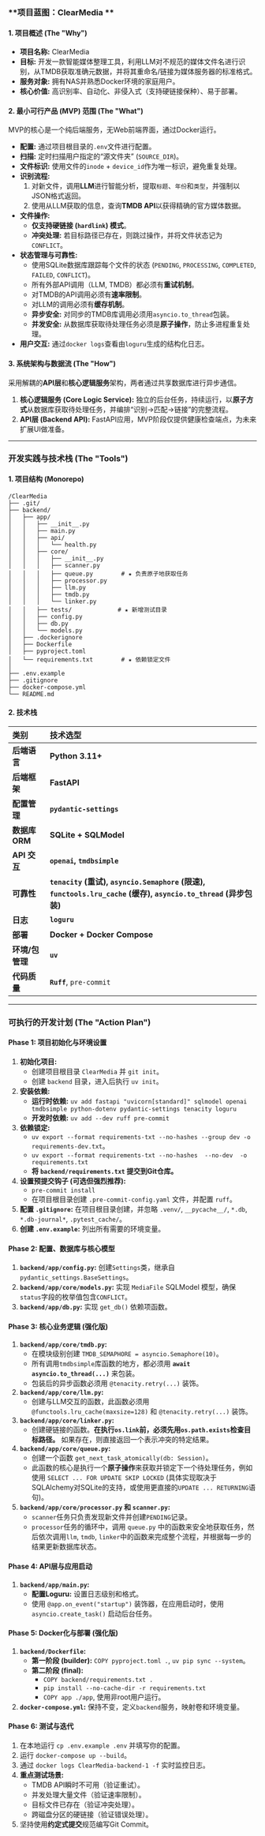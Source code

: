 ### **项目蓝图：ClearMedia **

#### **1. 项目概述 (The "Why")**

*   **项目名称:** ClearMedia
*   **目标:** 开发一款智能媒体整理工具，利用LLM对不规范的媒体文件名进行识别，从TMDB获取准确元数据，并将其重命名/链接为媒体服务器的标准格式。
*   **服务对象:** 拥有NAS并熟悉Docker环境的家庭用户。
*   **核心价值:** 高识别率、自动化、非侵入式（支持硬链接保种）、易于部署。

#### **2. 最小可行产品 (MVP) 范围 (The "What")**

MVP的核心是一个纯后端服务，无Web前端界面，通过Docker运行。

*   **配置:** 通过项目根目录的`.env`文件进行配置。
*   **扫描:** 定时扫描用户指定的“源文件夹” (`SOURCE_DIR`)。
*   **文件标识:** 使用文件的`inode` + `device_id`作为唯一标识，避免重复处理。
*   **识别流程:**
    1.  对新文件，调用**LLM**进行智能分析，提取`标题`、`年份`和`类型`，并强制以JSON格式返回。
    2.  使用从LLM获取的信息，查询**TMDB API**以获得精确的官方媒体数据。
*   **文件操作:**
    *   **仅支持硬链接 (`hardlink`) 模式**。
    *   **冲突处理:** 若目标路径已存在，则跳过操作，并将文件状态记为`CONFLICT`。
*   **状态管理与可靠性:**
    *   使用SQLite数据库跟踪每个文件的状态 (`PENDING`, `PROCESSING`, `COMPLETED`, `FAILED`, `CONFLICT`)。
    *   所有外部API调用（LLM, TMDB）都必须有**重试机制**。
    *   对TMDB的API调用必须有**速率限制**。
    *   对LLM的调用必须有**缓存机制**。
    *   **异步安全:** 对同步的TMDB库调用必须用`asyncio.to_thread`包装。
    *   **并发安全:** 从数据库获取待处理任务必须是**原子操作**，防止多进程重复处理。
*   **用户交互:** 通过`docker logs`查看由`loguru`生成的结构化日志。

#### **3. 系统架构与数据流 (The "How")**

采用解耦的**API层**和**核心逻辑服务**架构，两者通过共享数据库进行异步通信。

1.  **核心逻辑服务 (Core Logic Service):** 独立的后台任务，持续运行，以**原子方式**从数据库获取待处理任务，并编排“识别->匹配->链接”的完整流程。
2.  **API层 (Backend API):** FastAPI应用，MVP阶段仅提供健康检查端点，为未来扩展UI做准备。

---

### **开发实践与技术栈 (The "Tools")**

#### **1. 项目结构 (Monorepo)**

```
/ClearMedia
├── .git/
├── backend/
│   ├── app/
│   │   ├── __init__.py
│   │   ├── main.py
│   │   ├── api/
│   │   │   └── health.py
│   │   ├── core/
│   │   │   ├── __init__.py
│   │   │   ├── scanner.py
│   │   │   ├── queue.py        # ★ 负责原子地获取任务
│   │   │   ├── processor.py
│   │   │   ├── llm.py
│   │   │   ├── tmdb.py
│   │   │   └── linker.py
│   │   ├── tests/             # ★ 新增测试目录
│   │   ├── config.py
│   │   ├── db.py
│   │   └── models.py
│   ├── .dockerignore
│   ├── Dockerfile
│   ├── pyproject.toml
│   └── requirements.txt        # ★ 依赖锁定文件
│
├── .env.example
├── .gitignore
├── docker-compose.yml
└── README.md
```

#### **2. 技术栈**

| 类别 | 技术选型 |
| :--- | :--- |
| **后端语言** | **Python 3.11+** |
| **后端框架** | **FastAPI** |
| **配置管理** | **`pydantic-settings`** |
| **数据库 ORM** | **SQLite + SQLModel** |
| **API 交互** | **`openai`, `tmdbsimple`** |
| **可靠性** | **`tenacity` (重试), `asyncio.Semaphore` (限速), `functools.lru_cache` (缓存), `asyncio.to_thread` (异步包装)** |
| **日志** | **`loguru`** |
| **部署** | **Docker + Docker Compose** |
| **环境/包管理** | **`uv`** |
| **代码质量** | **`Ruff`**, `pre-commit` |

---

### **可执行的开发计划 (The "Action Plan")**

#### **Phase 1: 项目初始化与环境设置**

1.  **初始化项目:**
    *   创建项目根目录 `ClearMedia` 并 `git init`。
    *   创建 `backend` 目录，进入后执行 `uv init`。
2.  **安装依赖:**
    *   **运行时依赖:** `uv add fastapi "uvicorn[standard]" sqlmodel openai tmdbsimple python-dotenv pydantic-settings tenacity loguru`
    *   **开发时依赖:** `uv add --dev ruff pre-commit`
3.  **依赖锁定:**
    *   `uv export --format requirements-txt --no-hashes --group dev -o requirements-dev.txt`。
    *   `uv export --format requirements-txt --no-hashes  --no-dev  -o requirements.txt`
    *   **将 `backend/requirements.txt` 提交到Git仓库。**
4.  **设置预提交钩子 (可选但强烈推荐):**
    *   `pre-commit install`
    *   在项目根目录创建 `.pre-commit-config.yaml` 文件，并配置 `ruff`。
5.  **配置 `.gitignore`:** 在项目根目录创建，并忽略 `.venv/`, `__pycache__/`, `*.db`, `*.db-journal*`, `.pytest_cache/`。
6.  **创建 `.env.example`:** 列出所有需要的环境变量。

#### **Phase 2: 配置、数据库与核心模型**

1.  **`backend/app/config.py`:** 创建`Settings`类，继承自`pydantic_settings.BaseSettings`。
2.  **`backend/app/core/models.py`:** 实现 `MediaFile` SQLModel 模型，确保`status`字段的枚举值包含`CONFLICT`。
3.  **`backend/app/db.py`:** 实现 `get_db()` 依赖项函数。

#### **Phase 3: 核心业务逻辑 (强化版)**

1.  **`backend/app/core/tmdb.py`:**
    *   在模块级别创建 `TMDB_SEMAPHORE = asyncio.Semaphore(10)`。
    *   所有调用`tmdbsimple`库函数的地方，都必须用 **`await asyncio.to_thread(...)`** 来包装。
    *   包装后的异步函数必须用 `@tenacity.retry(...)` 装饰。
2.  **`backend/app/core/llm.py`:**
    *   创建与LLM交互的函数，此函数必须用 `@functools.lru_cache(maxsize=128)` 和 `@tenacity.retry(...)` 装饰。
3.  **`backend/app/core/linker.py`:**
    *   创建硬链接的函数。**在执行`os.link`前，必须先用`os.path.exists`检查目标路径。** 如果存在，则直接返回一个表示冲突的特定结果。
4.  **`backend/app/core/queue.py`:**
    *   创建一个函数 `get_next_task_atomically(db: Session)`。
    *   此函数的核心是执行一个**原子操作**来获取并锁定下一个待处理任务，例如使用 `SELECT ... FOR UPDATE SKIP LOCKED` (具体实现取决于SQLAlchemy对SQLite的支持，或使用更直接的`UPDATE ... RETURNING`语句)。
5.  **`backend/app/core/processor.py` 和 `scanner.py`:**
    *   `scanner`任务只负责发现新文件并创建`PENDING`记录。
    *   `processor`任务的循环中，调用 `queue.py` 中的函数来安全地获取任务，然后依次调用`llm`, `tmdb`, `linker`中的函数来完成整个流程，并根据每一步的结果更新数据库状态。

#### **Phase 4: API层与应用启动**

1.  **`backend/app/main.py`:**
    *   **配置Loguru:** 设置日志级别和格式。
    *   使用 `@app.on_event("startup")` 装饰器，在应用启动时，使用 `asyncio.create_task()` 启动后台任务。

#### **Phase 5: Docker化与部署 (强化版)**

1.  **`backend/Dockerfile`:**
    *   **第一阶段 (builder):** `COPY pyproject.toml .`, `uv pip sync --system`。
    *   **第二阶段 (final):**
        *   `COPY backend/requirements.txt .`
        *   `pip install --no-cache-dir -r requirements.txt`
        *   `COPY app ./app`, 使用非root用户运行。
2.  **`docker-compose.yml`:** 保持不变，定义`backend`服务，映射卷和环境变量。

#### **Phase 6: 测试与迭代**

1.  在本地运行 `cp .env.example .env` 并填写你的配置。
2.  运行 `docker-compose up --build`。
3.  通过 `docker logs ClearMedia-backend-1 -f` 实时监控日志。
4.  **重点测试场景:**
    *   TMDB API瞬时不可用（验证重试）。
    *   并发处理大量文件（验证速率限制）。
    *   目标文件已存在（验证冲突处理）。
    *   跨磁盘分区的硬链接（验证错误处理）。
5.  坚持使用**约定式提交**规范编写Git Commit。